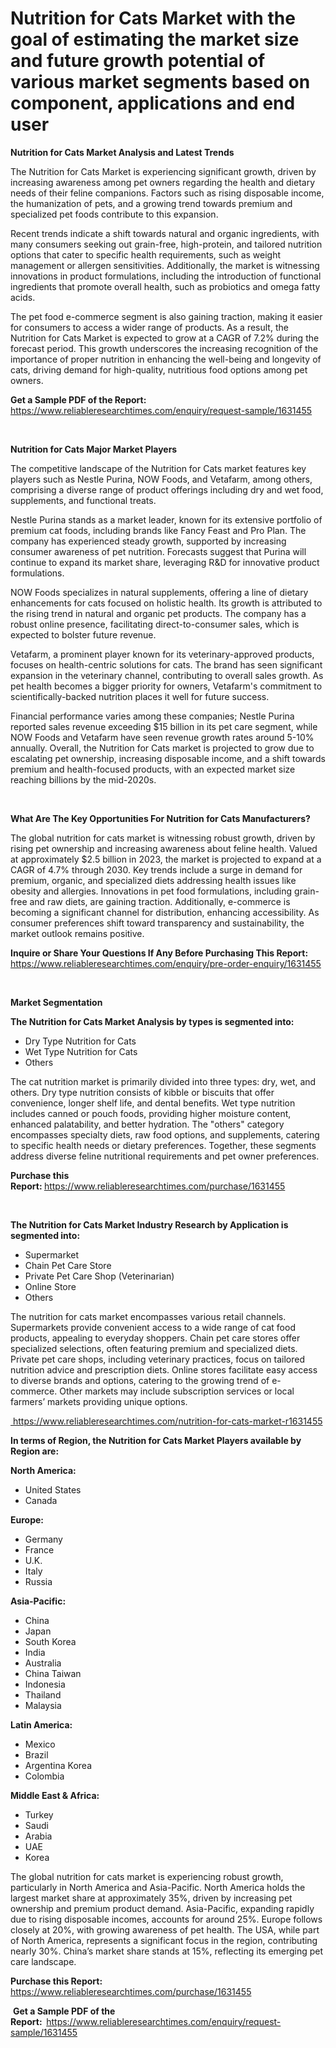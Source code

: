 <p><h1>Nutrition for Cats Market with the goal of estimating the market size and future growth potential of various market segments based on component, applications and end user</h1></p><p><strong>Nutrition for Cats Market Analysis and Latest Trends</strong></p>
<p><p>The Nutrition for Cats Market is experiencing significant growth, driven by increasing awareness among pet owners regarding the health and dietary needs of their feline companions. Factors such as rising disposable income, the humanization of pets, and a growing trend towards premium and specialized pet foods contribute to this expansion. </p><p>Recent trends indicate a shift towards natural and organic ingredients, with many consumers seeking out grain-free, high-protein, and tailored nutrition options that cater to specific health requirements, such as weight management or allergen sensitivities. Additionally, the market is witnessing innovations in product formulations, including the introduction of functional ingredients that promote overall health, such as probiotics and omega fatty acids. </p><p>The pet food e-commerce segment is also gaining traction, making it easier for consumers to access a wider range of products. As a result, the Nutrition for Cats Market is expected to grow at a CAGR of 7.2% during the forecast period. This growth underscores the increasing recognition of the importance of proper nutrition in enhancing the well-being and longevity of cats, driving demand for high-quality, nutritious food options among pet owners.</p></p>
<p><strong>Get a Sample PDF of the Report:&nbsp;</strong> <a href="https://www.reliableresearchtimes.com/enquiry/request-sample/1631455?utm_campaign=3106&utm_medium=2&utm_source=Github&utm_content=ia&utm_term=16042025&utm_id=nutrition-for-cats">https://www.reliableresearchtimes.com/enquiry/request-sample/1631455</a></p>
<p>&nbsp;</p>
<p><strong>Nutrition for Cats Major Market Players</strong></p>
<p><p>The competitive landscape of the Nutrition for Cats market features key players such as Nestle Purina, NOW Foods, and Vetafarm, among others, comprising a diverse range of product offerings including dry and wet food, supplements, and functional treats. </p><p>Nestle Purina stands as a market leader, known for its extensive portfolio of premium cat foods, including brands like Fancy Feast and Pro Plan. The company has experienced steady growth, supported by increasing consumer awareness of pet nutrition. Forecasts suggest that Purina will continue to expand its market share, leveraging R&D for innovative product formulations.</p><p>NOW Foods specializes in natural supplements, offering a line of dietary enhancements for cats focused on holistic health. Its growth is attributed to the rising trend in natural and organic pet products. The company has a robust online presence, facilitating direct-to-consumer sales, which is expected to bolster future revenue.</p><p>Vetafarm, a prominent player known for its veterinary-approved products, focuses on health-centric solutions for cats. The brand has seen significant expansion in the veterinary channel, contributing to overall sales growth. As pet health becomes a bigger priority for owners, Vetafarm's commitment to scientifically-backed nutrition places it well for future success.</p><p>Financial performance varies among these companies; Nestle Purina reported sales revenue exceeding $15 billion in its pet care segment, while NOW Foods and Vetafarm have seen revenue growth rates around 5-10% annually. Overall, the Nutrition for Cats market is projected to grow due to escalating pet ownership, increasing disposable income, and a shift towards premium and health-focused products, with an expected market size reaching billions by the mid-2020s.</p></p>
<p>&nbsp;</p>
<p><strong>What Are The Key Opportunities For Nutrition for Cats Manufacturers?</strong></p>
<p><p>The global nutrition for cats market is witnessing robust growth, driven by rising pet ownership and increasing awareness about feline health. Valued at approximately $2.5 billion in 2023, the market is projected to expand at a CAGR of 4.7% through 2030. Key trends include a surge in demand for premium, organic, and specialized diets addressing health issues like obesity and allergies. Innovations in pet food formulations, including grain-free and raw diets, are gaining traction. Additionally, e-commerce is becoming a significant channel for distribution, enhancing accessibility. As consumer preferences shift toward transparency and sustainability, the market outlook remains positive.</p></p>
<p><strong>Inquire or Share Your Questions If Any Before Purchasing This Report:</strong> <a href="https://www.reliableresearchtimes.com/enquiry/pre-order-enquiry/1631455?utm_campaign=3106&utm_medium=2&utm_source=Github&utm_content=ia&utm_term=16042025&utm_id=nutrition-for-cats">https://www.reliableresearchtimes.com/enquiry/pre-order-enquiry/1631455</a></p>
<p>&nbsp;</p>
<p><strong>Market Segmentation</strong></p>
<p><strong>The Nutrition for Cats Market Analysis by types is segmented into:</strong></p>
<p><ul><li>Dry Type Nutrition for Cats</li><li>Wet Type Nutrition for Cats</li><li>Others</li></ul></p>
<p><p>The cat nutrition market is primarily divided into three types: dry, wet, and others. Dry type nutrition consists of kibble or biscuits that offer convenience, longer shelf life, and dental benefits. Wet type nutrition includes canned or pouch foods, providing higher moisture content, enhanced palatability, and better hydration. The "others" category encompasses specialty diets, raw food options, and supplements, catering to specific health needs or dietary preferences. Together, these segments address diverse feline nutritional requirements and pet owner preferences.</p></p>
<p><strong>Purchase this Report:&nbsp;</strong><a href="https://www.reliableresearchtimes.com/purchase/1631455?utm_campaign=3106&utm_medium=2&utm_source=Github&utm_content=ia&utm_term=16042025&utm_id=nutrition-for-cats">https://www.reliableresearchtimes.com/purchase/1631455</a></p>
<p>&nbsp;</p>
<p><strong>The Nutrition for Cats Market Industry Research by Application is segmented into:</strong></p>
<p><ul><li>Supermarket</li><li>Chain Pet Care Store</li><li>Private Pet Care Shop (Veterinarian)</li><li>Online Store</li><li>Others</li></ul></p>
<p><p>The nutrition for cats market encompasses various retail channels. Supermarkets provide convenient access to a wide range of cat food products, appealing to everyday shoppers. Chain pet care stores offer specialized selections, often featuring premium and specialized diets. Private pet care shops, including veterinary practices, focus on tailored nutrition advice and prescription diets. Online stores facilitate easy access to diverse brands and options, catering to the growing trend of e-commerce. Other markets may include subscription services or local farmers’ markets providing unique options.</p></p>
<p><a href="https://www.reliableresearchtimes.com/nutrition-for-cats-market-r1631455?utm_campaign=3106&utm_medium=2&utm_source=Github&utm_content=ia&utm_term=16042025&utm_id=nutrition-for-cats">&nbsp;https://www.reliableresearchtimes.com/nutrition-for-cats-market-r1631455</a></p>
<p><strong>In terms of Region, the Nutrition for Cats Market Players available by Region are:</strong></p>
<p>
    <p> <strong> North America: </strong>
        <ul>
            <li>United States</li>
            <li>Canada</li>
        </ul>
        </p> 
    <p> <strong> Europe: </strong>
        <ul>
            <li>Germany</li>
            <li>France</li>
            <li>U.K.</li>
            <li>Italy</li>
            <li>Russia</li>
        </ul>
        </p> 
    <p> <strong> Asia-Pacific: </strong>
        <ul>
            <li>China</li>
            <li>Japan</li>
            <li>South Korea</li>
            <li>India</li>
            <li>Australia</li>
            <li>China Taiwan</li>
            <li>Indonesia</li>
            <li>Thailand</li>
            <li>Malaysia</li>
        </ul>
        </p> 
    <p> <strong> Latin America: </strong>
        <ul>
            <li>Mexico</li>
            <li>Brazil</li>
            <li>Argentina Korea</li>
            <li>Colombia</li>
        </ul>
        </p> 
    <p> <strong> Middle East & Africa: </strong>
        <ul>
            <li>Turkey</li>
            <li>Saudi</li>
            <li>Arabia</li>
            <li>UAE</li>
            <li>Korea</li>
        </ul>
    </p>
    </p>
<p><p>The global nutrition for cats market is experiencing robust growth, particularly in North America and Asia-Pacific. North America holds the largest market share at approximately 35%, driven by increasing pet ownership and premium product demand. Asia-Pacific, expanding rapidly due to rising disposable incomes, accounts for around 25%. Europe follows closely at 20%, with growing awareness of pet health. The USA, while part of North America, represents a significant focus in the region, contributing nearly 30%. China’s market share stands at 15%, reflecting its emerging pet care landscape.</p></p>
<p><strong>Purchase this Report: </strong><a href="https://www.reliableresearchtimes.com/purchase/1631455?utm_campaign=3106&utm_medium=2&utm_source=Github&utm_content=ia&utm_term=16042025&utm_id=nutrition-for-cats">https://www.reliableresearchtimes.com/purchase/1631455</a></p>
<p>&nbsp;<strong>Get a Sample PDF of the Report:&nbsp;&nbsp;</strong><a href="https://www.reliableresearchtimes.com/enquiry/request-sample/1631455?utm_campaign=3106&utm_medium=2&utm_source=Github&utm_content=ia&utm_term=16042025&utm_id=nutrition-for-cats">https://www.reliableresearchtimes.com/enquiry/request-sample/1631455</a></p>
<p><strong></strong></p>
<p><p></p><p></p><p></p></p>